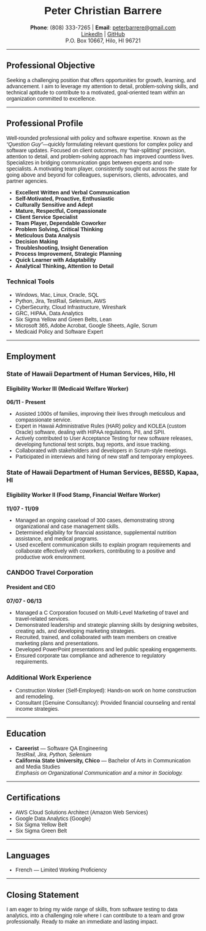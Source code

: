 <h1 style="text-align: center; font-family: Arial, sans-serif;">Peter Christian Barrere</h1>

<p style="text-align: center;">
  <strong>Phone</strong>: (808) 333-7265 | <strong>Email</strong>: <a href="mailto:peterbarrere@gmail.com">peterbarrere@gmail.com</a><br>
  <a href="https://linkedin.com/in/peter-barrere-1812a858">LinkedIn</a> | <a href="https://github.com/petershire">GitHub</a><br>
  P.O. Box 10667, Hilo, HI 96721
</p>

<hr>

<h2>Professional Objective</h2>
<p style="font-family: Arial, sans-serif;">
  Seeking a challenging position that offers opportunities for growth, learning, and advancement. I aim to leverage my attention to detail, problem-solving skills, and technical aptitude to contribute to a motivated, goal-oriented team within an organization committed to excellence.
</p>

<hr>

<h2>Professional Profile</h2>
<p style="font-family: Arial, sans-serif;">
  Well-rounded professional with policy and software expertise. Known as the <em>“Question Guy”</em>—quickly formulating relevant questions for complex policy and software updates. Focused on client outcomes, my “hair-splitting” precision, attention to detail, and problem-solving approach has improved countless lives. Specializes in bridging communication gaps between experts and non-specialists. A motivating team player, consistently sought out across the state for going above and beyond for colleagues, supervisors, clients, advocates, and partner agencies.
</p>

<ul style="font-family: Arial, sans-serif;">
  <li><strong>Excellent Written and Verbal Communication</strong></li>
  <li><strong>Self-Motivated, Proactive, Enthusiastic</strong></li>
  <li><strong>Culturally Sensitive and Adept</strong></li>
  <li><strong>Mature, Respectful, Compassionate</strong></li>
  <li><strong>Client Service Specialist</strong></li>
  <li><strong>Team Player, Dependable Coworker</strong></li>
  <li><strong>Problem Solving, Critical Thinking</strong></li>
  <li><strong>Meticulous Data Analysis</strong></li>
  <li><strong>Decision Making</strong></li>
  <li><strong>Troubleshooting, Insight Generation</strong></li>
  <li><strong>Process Improvement, Strategic Planning</strong></li>
  <li><strong>Quick Learner with Adaptability</strong></li>
  <li><strong>Analytical Thinking, Attention to Detail</strong></li>
</ul>

<h3>Technical Tools</h3>
<ul style="font-family: Arial, sans-serif;">
  <li>Windows, Mac, Linux, Oracle, SQL</li>
  <li>Python, Jira, TestRail, Selenium, AWS</li>
  <li>CyberSecurity, Cloud Infrastructure, Wireshark</li>
  <li>GRC, HIPAA, Data Analytics</li>
  <li>Six Sigma Yellow and Green Belts, Lean</li>
  <li>Microsoft 365, Adobe Acrobat, Google Sheets, Agile, Scrum</li>
  <li>Medicaid Policy and Software Expert</li>
</ul>

<hr>

<h2>Employment</h2>

<h3>State of Hawaii Department of Human Services, Hilo, HI</h3>
<h4>Eligibility Worker III (Medicaid Welfare Worker)</h4>
<p><strong>06/11 - Present</strong></p>
<ul style="font-family: Arial, sans-serif;">
  <li>Assisted 1000s of families, improving their lives through meticulous and compassionate service.</li>
  <li>Expert in Hawaii Administrative Rules (HAR) policy and KOLEA (custom Oracle) software, dealing with HIPAA regulations, PII, and SPII.</li>
  <li>Actively contributed to User Acceptance Testing for new software releases, developing functional test scripts, bug reports, and issue tracking.</li>
  <li>Collaborated with stakeholders and developers in Scrum-style meetings.</li>
  <li>Participated in interviews and hiring of new staff and temporary employees.</li>
</ul>

<h3>State of Hawaii Department of Human Services, BESSD, Kapaa, HI</h3>
<h4>Eligibility Worker II (Food Stamp, Financial Welfare Worker)</h4>
<p><strong>11/07 - 11/09</strong></p>
<ul style="font-family: Arial, sans-serif;">
  <li>Managed an ongoing caseload of 300 cases, demonstrating strong organizational and case management skills.</li>
  <li>Determined eligibility for financial assistance, supplemental nutrition assistance, and medical programs.</li>
  <li>Used excellent communication skills to explain program requirements and collaborate effectively with coworkers, contributing to a positive and productive work environment.</li>
</ul>

<h3>CANDOO Travel Corporation</h3>
<h4>President and CEO</h4>
<p><strong>07/07 - 06/13</strong></p>
<ul style="font-family: Arial, sans-serif;">
  <li>Managed a C Corporation focused on Multi-Level Marketing of travel and travel-related services.</li>
  <li>Demonstrated leadership and strategic planning skills by designing websites, creating ads, and developing marketing strategies.</li>
  <li>Recruited, trained, and collaborated with team members on creative marketing plans and presentations.</li>
  <li>Developed PowerPoint presentations and led public speaking engagements.</li>
  <li>Ensured corporate tax compliance and adherence to regulatory requirements.</li>
</ul>

<h3>Additional Work Experience</h3>
<ul style="font-family: Arial, sans-serif;">
  <li>Construction Worker (Self-Employed): Hands-on work on home construction and remodeling.</li>
  <li>Consultant (Genuine Consultancy): Provided financial counseling and rental income strategies.</li>
</ul>

<hr>

<h2>Education</h2>
<ul style="font-family: Arial, sans-serif;">
  <li><strong>Careerist</strong> — Software QA Engineering
    <br><em>TestRail, Jira, Python, Selenium</em>
  </li>
  <li><strong>California State University, Chico</strong> — Bachelor of Arts in Communication and Media Studies
    <br><em>Emphasis on Organizational Communication and a minor in Sociology.</em>
  </li>
</ul>

<hr>

<h2>Certifications</h2>
<ul style="font-family: Arial, sans-serif;">
  <li>AWS Cloud Solutions Architect (Amazon Web Services)</li>
  <li>Google Data Analytics (Google)</li>
  <li>Six Sigma Yellow Belt</li>
  <li>Six Sigma Green Belt</li>
</ul>

<hr>

<h2>Languages</h2>
<ul style="font-family: Arial, sans-serif;">
  <li>French — Limited Working Proficiency</li>
</ul>

<hr>

<h2>Closing Statement</h2>
<p style="font-family: Arial, sans-serif;">
  I am eager to bring my wide range of skills, from software testing to data analytics, into a challenging role where I can contribute to a team and grow professionally. Ready to make an immediate and lasting impact.
</p>
